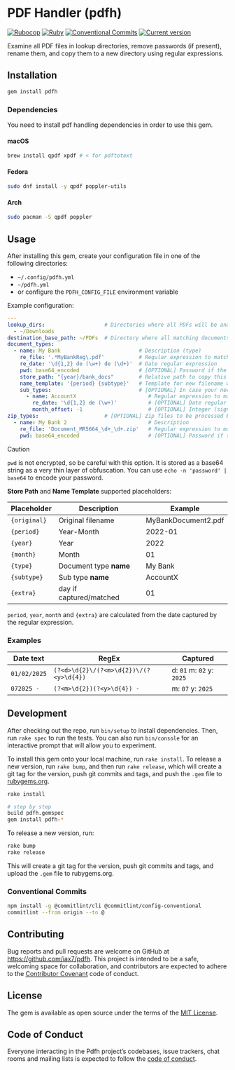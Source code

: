 # PDF Handler (pdfh)

[![Rubocop][rubocop-img]][rubocop-url]
[![Ruby][ruby-img]][ruby-url]
[![Conventional Commits][cc-img]][cc-url]
[![Current version][gem-img]][gem-url]

Examine all PDF files in lookup directories, remove passwords (if present), rename them, and copy them to a new directory using regular expressions.

## Installation

```bash
gem install pdfh
```

### Dependencies

You need to install pdf handling dependencies in order to use this gem.

#### macOS

```bash
brew install qpdf xpdf # < for pdftotext
```

#### Fedora

```bash
sudo dnf install -y qpdf poppler-utils
```

#### Arch

```bash
sudo pacman -S qpdf poppler
```

## Usage

After installing this gem, create your configuration file in one of the following directories:
- `~/.config/pdfh.yml`
- `~/pdfh.yml`
- or configure the `PDFH_CONFIG_FILE` environment variable

Example configuration:
```yaml
---
lookup_dirs:                   # Directories where all PDFs will be analyzed
  - ~/Downloads
destination_base_path: ~/PDFs  # Directory where all matching documents will be copied (MUST exist)
document_types:
  - name: My Bank                         # Description (type)
    re_file: '.*MyBankReg\.pdf'           # Regular expression to match its filename
    re_date: '\d{1,2} de (\w+) de (\d+)'  # Date regular expression
    pwd: base64_encoded                   # [OPTIONAL] Password if the document is protected
    store_path: "{year}/bank_docs"        # Relative path to copy this document
    name_template: '{period} {subtype}'   # Template for new filename when copied
    sub_types:                            # [OPTIONAL] In case your need an extra category
      - name: AccountX                       # Regular expression to match this subtype
        re_date: '\d{1,2} de (\w+)'          # [OPTIONAL] Date regular expression
        month_offset: -1                     # [OPTIONAL] Integer (signed) value to adjust month
zip_types:                     # [OPTIONAL] Zip files to be processed BEFORE the PDFs
  - name: My Bank 2                          # Description
    re_file: 'Document_MR5664_\d+_\d+.zip'   # Regular expression to match its filename
    pwd: base64_encoded                      # [OPTIONAL] Password if the document is protected
```

> [!CAUTION]
> `pwd` is not encrypted, so be careful with this option. It is stored as a base64 string as a very thin layer of obfuscation.
> You can use `echo -n 'password' | base64` to encode your password.

**Store Path** and **Name Template** supported placeholders:

Placeholder | Description               | Example
--- |---------------------------| ---
`{original}` | Original filename         | MyBankDocument2.pdf
`{period}`   | Year-Month                | 2022-01
`{year}`     | Year                      | 2022
`{month}`    | Month                     | 01
`{type}`     | Document type **name**    | My Bank
`{subtype}`  | Sub type **name**         | AccountX
`{extra}`    | day if captured/matched   | 01

`period`, `year`, `month` and `{extra}` are calculated from the date captured by the regular expression.

### Examples

Date text | RegEx | Captured
--- | --- | ---
`01/02/2025` | `(?<d>\d{2}\/(?<m>\d{2})\/(?<y>\d{4})` | d: `01` m: `02` y: `2025`
`072025 - ` | `(?<m>\d{2})(?<y>\d{4}) -` | m: `07` y: `2025`

## Development

After checking out the repo, run `bin/setup` to install dependencies. Then, run `rake spec` to run the tests. You can also run `bin/console` for an interactive prompt that will allow you to experiment.

To install this gem onto your local machine, run `rake install`. To release a new version, run `rake bump`, and then run `rake release`, which will create a git tag for the version, push git commits and tags, and push the `.gem` file to [rubygems.org](https://rubygems.org).

```bash
rake install

# step by step
build pdfh.gemspec
gem install pdfh-*
```

To release a new version, run:

```bash
rake bump
rake release
```

This will create a git tag for the version, push git commits and tags, and upload the `.gem` file to rubygems.org.

### Conventional Commits

```bash
npm install -g @commitlint/cli @commitlint/config-conventional
commitlint --from origin --to @
```

## Contributing

Bug reports and pull requests are welcome on GitHub at <https://github.com/iax7/pdfh>. This project is intended to be a safe, welcoming space for collaboration, and contributors are expected to adhere to the [Contributor Covenant](http://contributor-covenant.org) code of conduct.

## License

The gem is available as open source under the terms of the [MIT License](https://opensource.org/licenses/MIT).

## Code of Conduct

Everyone interacting in the Pdfh project’s codebases, issue trackers, chat rooms and mailing lists is expected to follow the [code of conduct](https://github.com/iax7/pdfh/blob/master/CODE_OF_CONDUCT.md).

<!-- Links -->
[rubocop-img]: https://github.com/iax7/pdfh/actions/workflows/rubocop-analysis.yml/badge.svg
[rubocop-url]: https://github.com/iax7/pdfh/actions/workflows/rubocop-analysis.yml
[ruby-img]: https://img.shields.io/badge/ruby-3.4-blue?style=flat&logo=ruby&logoColor=CC342D&labelColor=white
[ruby-url]: https://www.ruby-lang.org/en/
[cc-img]: https://img.shields.io/badge/Conventional%20Commits-1.0.0-%23FE5196?logo=conventionalcommits&logoColor=00&labelColor=fff
[cc-url]: https://conventionalcommits.org
[gem-img]: https://img.shields.io/gem/v/pdfh?labelColor=fff&label=version
[gem-url]: https://rubygems.org/gems/pdfh
